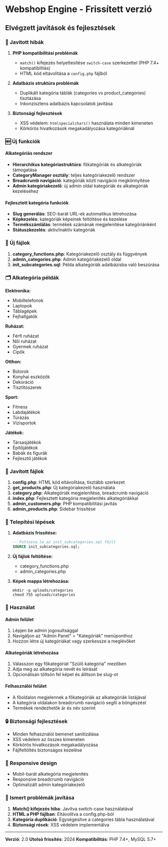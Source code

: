 # Webshop Engine - Frissített verzió

## Elvégzett javítások és fejlesztések

### 🔧 Javított hibák

1. **PHP kompatibilitási problémák**
   - `match()` kifejezés helyettesítése `switch-case` szerkezettel (PHP 7.4+ kompatibilitás)
   - HTML kód eltávolítása a `config.php` fájlból

2. **Adatbázis struktúra problémák**
   - Duplikált kategória táblák (categories vs product_categories) tisztázása
   - Inkonzisztens adatbázis kapcsolatok javítása

3. **Biztonsági fejlesztések**
   - XSS védelem: `htmlspecialchars()` használata minden kimeneten
   - Körkörös hivatkozások megakadályozása kategóriáknál

### 🆕 Új funkciók

#### Alkategóriás rendszer
- **Hierarchikus kategóriastruktúra**: főkategóriák és alkategóriák támogatása
- **CategoryManager osztály**: teljes kategóriakezelő rendszer
- **Breadcrumb navigáció**: kategóriák közti navigáció megkönnyítése
- **Admin kategóriakezelő**: új admin oldal kategóriák és alkategóriák kezeléséhez

#### Fejlesztett kategória funkciók
- **Slug generálás**: SEO-barát URL-ek automatikus létrehozása
- **Képkezelés**: kategóriák képeinek feltöltése és kezelése
- **Termékszámlálás**: termékek számának megjelenítése kategóriánként
- **Státuszkezelés**: aktív/inaktív kategóriák

### 📁 Új fájlok

1. **category_functions.php**: Kategóriakezelő osztály és függvények
2. **admin_categories.php**: Admin kategóriakezelő oldal
3. **init_subcategories.sql**: Példa alkategóriák adatbázisba való beszúrása

### 🗂️ Alkategória példák

**Elektronika:**
- Mobiltelefonok
- Laptopok  
- Táblagépek
- Fejhallgatók

**Ruházat:**
- Férfi ruházat
- Női ruházat
- Gyermek ruházat
- Cipők

**Otthon:**
- Bútorok
- Konyhai eszközök
- Dekoráció
- Tisztítószerek

**Sport:**
- Fitness
- Labdajátékok
- Túrázás
- Vízisportok

**Játékok:**
- Társasjátékok
- Építőjátékok
- Babák és figurák
- Fejlesztő játékok

### 🔨 Javított fájlok

1. **config.php**: HTML kód eltávolítása, tisztább szerkezet
2. **get_products.php**: Új kategóriakezelő használata
3. **category.php**: Alkategóriák megjelenítése, breadcrumb navigáció
4. **index.php**: Fejlesztett kategória megjelenítés alkategóriákkal
5. **admin_customers.php**: PHP kompatibilitási javítás
6. **admin_products.php**: Sidebar frissítése

### 🚀 Telepítési lépések

1. **Adatbázis frissítése:**
   ```sql
   -- Futtassa le az init_subcategories.sql fájlt
   SOURCE init_subcategories.sql;
   ```

2. **Új fájlok feltöltése:**
   - category_functions.php
   - admin_categories.php

3. **Képek mappa létrehozása:**
   ```
   mkdir -p uploads/categories
   chmod 755 uploads/categories
   ```

### 🎯 Használat

#### Admin felület
1. Lépjen be admin jogosultsággal
2. Navigáljon az "Admin Panel" > "Kategóriák" menüponthoz
3. Hozzon létre új kategóriákat vagy szerkessze a meglévőket

#### Alkategóriák létrehozása
1. Válasszon egy főkategóriát "Szülő kategória" mezőben
2. Adja meg az alkategória nevét és leírását
3. Opcionálisan töltsön fel képet és állítson be slug-ot

#### Felhasználói felület
- A főoldalon megjelennek a főkategóriák az alkategóriák listájával
- A kategória oldalakon breadcrumb navigáció segíti a böngészést
- Termékek rendezhetők ár és név szerint

### 🔒 Biztonsági fejlesztések

- Minden felhasználói bemenet sanitizálása
- XSS védelem az összes kimeneten
- Körkörös hivatkozások megakadályozása
- Fájlfeltöltés biztonságos kezelése

### 📱 Responsive design

- Mobil-barát alkategória megjelenítés
- Responsive breadcrumb navigáció
- Optimalizált admin kategóriakezelő

### 🐛 Ismert problémák javítása

1. **Match() kifejezés hiba**: Javítva switch-case használatával
2. **HTML a PHP fájlban**: Eltávolítva a config.php-ból
3. **Kategória duplikáció**: Egységesítve a categories tábla használatával
4. **Biztonsági rések**: XSS védelem implementálva

---

**Verzió**: 2.0
**Utolsó frissítés**: 2024
**Kompatibilitás**: PHP 7.4+, MySQL 5.7+ 